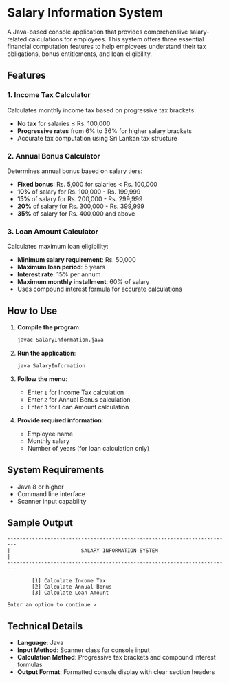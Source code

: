# Salary Information System

A Java-based console application that provides comprehensive salary-related calculations for employees. This system offers three essential financial computation features to help employees understand their tax obligations, bonus entitlements, and loan eligibility.

## Features

### 1. Income Tax Calculator
Calculates monthly income tax based on progressive tax brackets:
- **No tax** for salaries ≤ Rs. 100,000
- **Progressive rates** from 6% to 36% for higher salary brackets
- Accurate tax computation using Sri Lankan tax structure

### 2. Annual Bonus Calculator
Determines annual bonus based on salary tiers:
- **Fixed bonus**: Rs. 5,000 for salaries < Rs. 100,000
- **10%** of salary for Rs. 100,000 - Rs. 199,999
- **15%** of salary for Rs. 200,000 - Rs. 299,999
- **20%** of salary for Rs. 300,000 - Rs. 399,999
- **35%** of salary for Rs. 400,000 and above

### 3. Loan Amount Calculator
Calculates maximum loan eligibility:
- **Minimum salary requirement**: Rs. 50,000
- **Maximum loan period**: 5 years
- **Interest rate**: 15% per annum
- **Maximum monthly installment**: 60% of salary
- Uses compound interest formula for accurate calculations

## How to Use

1. **Compile the program**:
   ```bash
   javac SalaryInformation.java
   ```

2. **Run the application**:
   ```bash
   java SalaryInformation
   ```

3. **Follow the menu**:
   - Enter `1` for Income Tax calculation
   - Enter `2` for Annual Bonus calculation
   - Enter `3` for Loan Amount calculation

4. **Provide required information**:
   - Employee name
   - Monthly salary
   - Number of years (for loan calculation only)

## System Requirements

- Java 8 or higher
- Command line interface
- Scanner input capability

## Sample Output

```
-------------------------------------------------------------------------
|                       SALARY INFORMATION SYSTEM                       |
-------------------------------------------------------------------------

        [1] Calculate Income Tax
        [2] Calculate Annual Bonus
        [3] Calculate Loan Amount

Enter an option to continue > 
```

## Technical Details

- **Language**: Java
- **Input Method**: Scanner class for console input
- **Calculation Method**: Progressive tax brackets and compound interest formulas
- **Output Format**: Formatted console display with clear section headers 

